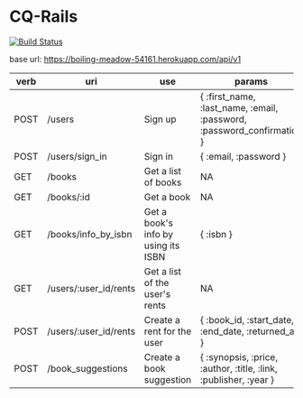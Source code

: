 # CQ-Rails

[![Build Status](https://travis-ci.org/wolox-training/cq-rails.svg?branch=master)](https://travis-ci.org/wolox-training/cq-rails)


base url: https://boiling-meadow-54161.herokuapp.com/api/v1

verb | uri | use | params
---- | --- | ------ | ---
POST | /users | Sign up | { :first_name, :last_name, :email, :password, :password_confirmation }
POST | /users/sign_in | Sign in | { :email, :password }
GET  | /books | Get a list of books | NA
GET  | /books/:id | Get a book | NA
GET  | /books/info_by_isbn | Get a book's info by using its ISBN | { :isbn }
GET  | /users/:user_id/rents | Get a list of the user's rents | NA
POST  | /users/:user_id/rents | Create a rent for the user | { :book_id, :start_date, :end_date, :returned_at }
POST  | /book_suggestions | Create a book suggestion | { :synopsis, :price, :author, :title, :link, :publisher, :year }

